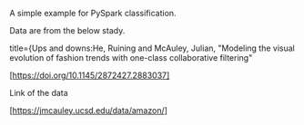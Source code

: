 A simple example for PySpark classification.

Data are from the below stady.

title={Ups and downs:He, Ruining and McAuley, Julian, "Modeling the visual evolution of fashion trends with one-class collaborative filtering"

[https://doi.org/10.1145/2872427.2883037]

Link of the data

[https://jmcauley.ucsd.edu/data/amazon/]

